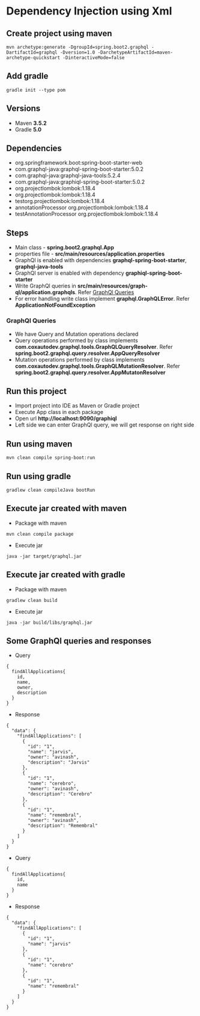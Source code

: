 # Dependency Injection using Xml

## Create project using maven
```
mvn archetype:generate -DgroupId=spring.boot2.graphql -DartifactId=graphql -Dversion=1.0 -DarchetypeArtifactId=maven-archetype-quickstart -DinteractiveMode=false
```

## Add gradle
```
gradle init --type pom
```

## Versions
* Maven **3.5.2**
* Gradle **5.0**

## Dependencies
* org.springframework.boot:spring-boot-starter-web
* com.graphql-java:graphql-spring-boot-starter:5.0.2
* com.graphql-java:graphql-java-tools:5.2.4
* com.graphql-java:graphiql-spring-boot-starter:5.0.2
* org.projectlombok:lombok:1.18.4
* org.projectlombok:lombok:1.18.4
* testorg.projectlombok:lombok:1.18.4
* annotationProcessor org.projectlombok:lombok:1.18.4
* testAnnotationProcessor org.projectlombok:lombok:1.18.4

## Steps
* Main class - **spring.boot2.graphql.App**
* properties file - **src/main/resources/application.properties**
* GraphQl is enabled with dependencies **graphql-spring-boot-starter**, **graphql-java-tools**
* GraphQl server is enabled with dependency **graphiql-spring-boot-starter**
* Write GraphQl queries in **src/main/resources/graph-ql/application.graphqls**. Refer [GraphQl Queries](#graphql-queries)
* For error handling write class implement **graphql.GraphQLError**. Refer **ApplicationNotFoundException**

### GraphQl Queries
* We have Query and Mutation operations declared
* Query operations performed by class implements **com.coxautodev.graphql.tools.GraphQLQueryResolver**. Refer **spring.boot2.graphql.query.resolver.AppQueryResolver**
* Mutation operations performed by class implements **com.coxautodev.graphql.tools.GraphQLMutationResolver**. Refer **spring.boot2.graphql.query.resolver.AppMutatonResolver**

## Run this project
* Import project into IDE as Maven or Gradle project
* Execute App class in each package
* Open url **http://localhost:9090/graphiql**
* Left side we can enter GraphQl query, we will get response on right side

## Run using maven
```
mvn clean compile spring-boot:run
```

## Run using gradle
```
gradlew clean compileJava bootRun
```

## Execute jar created with maven
* Package with maven
```
mvn clean compile package
```
* Execute jar
```
java -jar target/graphql.jar
```

## Execute jar created with gradle
* Package with maven
```
gradlew clean build
```
* Execute jar
```
java -jar build/libs/graphql.jar
```

## Some GraphQl queries and responses
* Query
```
{
  findAllApplications{
    id,
    name,
    owner,
    description
  }
}
```
* Response
```
{
  "data": {
    "findAllApplications": [
      {
        "id": "1",
        "name": "jarvis",
        "owner": "avinash",
        "description": "Jarvis"
      },
      {
        "id": "1",
        "name": "cerebro",
        "owner": "avinash",
        "description": "Cerebro"
      },
      {
        "id": "1",
        "name": "remembral",
        "owner": "avinash",
        "description": "Remembral"
      }
    ]
  }
}
```

* Query
```
{
  findAllApplications{
    id,
    name
  }
}
```
* Response
```
{
  "data": {
    "findAllApplications": [
      {
        "id": "1",
        "name": "jarvis"
      },
      {
        "id": "1",
        "name": "cerebro"
      },
      {
        "id": "1",
        "name": "remembral"
      }
    ]
  }
}
```